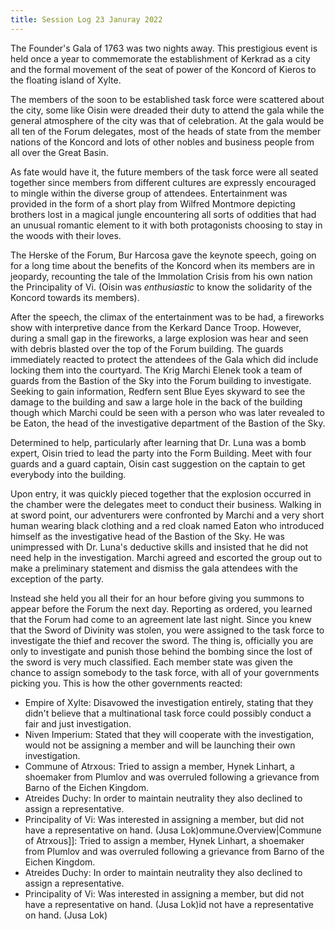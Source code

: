 ```yaml
---
title: Session Log 23 Januray 2022
---
```

The Founder's Gala of 1763 was two nights away. This prestigious event is held once a year to commemorate the establishment of Kerkrad as a city and the formal movement of the seat of power of the Koncord of Kieros to the floating island of Xylte. 

The members of the soon to be established task force were scattered about the city, some like Oisin were dreaded their duty to attend the gala while the general atmosphere of the city was that of celebration. At the gala would be all ten of the Forum delegates, most of the heads of state from the member nations of the Koncord and lots of other nobles and business people from all over the Great Basin.

As fate would have it, the future members of the task force were all seated together since members from different cultures are expressly encouraged to mingle within the diverse group of attendees. Entertainment was provided in the form of a short play from Wilfred Montmore depicting brothers lost in a magical jungle encountering all sorts of oddities that had an unusual romantic element to it with both protagonists choosing to stay in the woods with their loves. 

The Herske of the Forum, Bur Harcosa gave the keynote speech, going on for a long time about the benefits of the Koncord when its members are in jeopardy, recounting the tale of the Immolation Crisis from his own nation the Principality of Vi. (Oisin was *enthusiastic* to know the solidarity of the Koncord towards its members).

After the speech, the climax of the entertainment was to be had, a fireworks show with interpretive dance from the Kerkard Dance Troop. However, during a small gap in the fireworks, a large explosion was hear and seen with debris blasted over the top of the Forum building. The guards immediately reacted to protect the attendees of the Gala which did include locking them into the courtyard. The Krig Marchi Elenek took a team of guards from the Bastion of the Sky  into the Forum building to investigate. Seeking to gain information, Redfern sent Blue Eyes skyward to see the damage to the building and saw a large hole in the back of the building though which Marchi could be seen with a person who was later revealed to be Eaton, the head of the investigative department of the Bastion of the Sky.

Determined to help, particularly after learning that Dr. Luna was a bomb expert, Oisin tried to lead the party into the Form Building. Meet with four guards and a guard captain, Oisin cast suggestion on the captain to get everybody into the building.

Upon entry, it was quickly pieced together that the explosion occurred in the chamber were the delegates meet to conduct their business. Walking in at sword point, our adventurers were confronted by Marchi and a very short human wearing black clothing and a red cloak named Eaton who introduced himself as the investigative head of the Bastion of the Sky. He was unimpressed with Dr. Luna's deductive skills and insisted that he did not need help in the investigation. Marchi agreed and escorted the group out to make a preliminary statement and dismiss the gala attendees with the exception of the party. 

Instead she held you all their for an hour before giving you summons to appear before the Forum the next day. Reporting as ordered, you learned that the Forum had come to an agreement late last night. Since you knew that the Sword of Divinity was stolen, you were assigned to the task force to investigate the thief and recover the sword. The thing is, officially you are only to investigate and punish those behind the bombing since the lost of the sword is very much classified. Each member state was given the chance to assign somebody to the task force, with all of your governments picking you. This is how the other governments reacted:
- Empire of Xylte: Disavowed the investigation entirely, stating that they didn't believe that a multinational task force could possibly conduct a fair and just investigation. 
- Niven Imperium: Stated that they will cooperate with the investigation, would not be assigning a member and will be launching their own investigation. 
- Commune of Atrxous: Tried to assign a member, Hynek Linhart, a shoemaker from Plumlov and was overruled following a grievance from Barno of the Eichen Kingdom.
- Atreides Duchy: In order to maintain neutrality they also declined to assign a representative.
- Principality of Vi: Was interested in assigning a member, but did not have a representative on hand. (Jusa Lok)ommune.Overview|Commune of Atrxous]]: Tried to assign a member, Hynek Linhart, a shoemaker from Plumlov and was overruled following a grievance from Barno of the Eichen Kingdom.
- Atreides Duchy: In order to maintain neutrality they also declined to assign a representative.
- Principality of Vi: Was interested in assigning a member, but did not have a representative on hand. (Jusa Lok)id not have a representative on hand. (Jusa Lok)